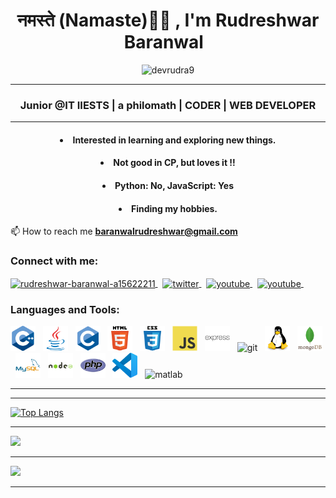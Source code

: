 <h1 align="center">नमस्ते (Namaste)🙏🏻 , I'm Rudreshwar Baranwal &nbsp;</h1>
<p align="center"><img src="https://komarev.com/ghpvc/?username=devrudra9&label=Github%20Hits%20Stats&color=7842f5&style=flat" alt="devrudra9" /> </p>
<hr>
<h3 align="center">Junior @IT IIESTS | a philomath | CODER | WEB DEVELOPER</h3>

<hr>

<h4 align="center"><li>Interested in learning and exploring new things.</h4>
<h4 align="center"><li>Not good in CP, but loves it !!</h4>
<h4 align="center"><li>Python: No, JavaScript: Yes</h4>
<h4 align="center"><li>Finding my hobbies.</h4>



📫 How to reach me **baranwalrudreshwar@gmail.com**

<h3 align="left">Connect with me:</h3>
<p align="left">
<a href="https://linkedin.com/in/rudreshwar-baranwal-a15622211" target="blank">
    <img align="center" src="https://img.icons8.com/fluency/2x/linkedin.png" alt="rudreshwar-baranwal-a15622211" height="40" width="40" />
</a> &nbsp;
<a href="https://twitter.com/Rudrr_a" target="blank">
    <img align="center" src="https://www.pngkey.com/png/full/376-3769707_facebook-icon-instagram-icon-twitter-icon-twitter-icon.png" alt="twitter" height="40" width="40" />
</a> &nbsp;
<a href="https://www.youtube.com/channel/UCxJtEaHxV4DNA4ZSiFrexOg" target="blank">
    <img align="center" src="https://clipart-library.com/images/dc4LABqni.png" alt="youtube" height="30" width="40" />
</a> &nbsp;
<a href="https://dev.to/devrudra9" target="blank">
    <img align="center" src="https://d2fltix0v2e0sb.cloudfront.net/dev-black.png" alt="youtube" height="30" width="40" />
</a> &nbsp;
</p>

<h3 align="left">Languages and Tools:</h3>
<p align="left"> 
<img src="https://raw.githubusercontent.com/devicons/devicon/master/icons/cplusplus/cplusplus-original.svg" alt="cplusplus" width="40" height="40"/> &nbsp;
<img src="https://raw.githubusercontent.com/devicons/devicon/master/icons/java/java-original.svg" alt="java" width="40" height="40"/> &nbsp;
<img src="https://raw.githubusercontent.com/devicons/devicon/master/icons/c/c-original.svg" alt="c" width="40" height="40"/> &nbsp;
<img src="https://raw.githubusercontent.com/devicons/devicon/master/icons/html5/html5-original-wordmark.svg" alt="html5" width="40" height="40"/> &nbsp;
<img src="https://raw.githubusercontent.com/devicons/devicon/master/icons/css3/css3-original-wordmark.svg" alt="css3" width="40" height="40"/> &nbsp; 
<img src="https://raw.githubusercontent.com/devicons/devicon/master/icons/javascript/javascript-original.svg" alt="javascript" width="40" height="40"/> &nbsp;
<img src="https://raw.githubusercontent.com/devicons/devicon/master/icons/express/express-original-wordmark.svg" alt="express" width="40" height="40"/> &nbsp;
<img src="https://www.vectorlogo.zone/logos/git-scm/git-scm-icon.svg" alt="git" width="40" height="40"/> &nbsp;
<img src="https://raw.githubusercontent.com/devicons/devicon/master/icons/linux/linux-original.svg" alt="linux" width="40" height="40"/> &nbsp;
<img src="https://raw.githubusercontent.com/devicons/devicon/master/icons/mongodb/mongodb-original-wordmark.svg" alt="mongodb" width="40" height="40"/> &nbsp;
<img src="https://raw.githubusercontent.com/devicons/devicon/master/icons/mysql/mysql-original-wordmark.svg" alt="mysql" width="40" height="40"/> &nbsp;
<img src="https://raw.githubusercontent.com/devicons/devicon/master/icons/nodejs/nodejs-original-wordmark.svg" alt="nodejs" width="40" height="40"/> &nbsp;
<img src="https://raw.githubusercontent.com/devicons/devicon/master/icons/php/php-original.svg" alt="php" width="40" height="40"/> &nbsp;
<img src="https://raw.githubusercontent.com/github/explore/80688e429a7d4ef2fca1e82350fe8e3517d3494d/topics/visual-studio-code/visual-studio-code.png" alt="react" width="40" height="40"/> &nbsp;
<img src="https://upload.wikimedia.org/wikipedia/commons/thumb/2/21/Matlab_Logo.png/667px-Matlab_Logo.png" alt="matlab" width="40" height="40"/> </p> 
<hr> 
<hr>

[![Top Langs](https://github-readme-stats.vercel.app/api/top-langs/?username=devrudra9&layout=donut&theme=dark)](https://github.com/devrudra9/github-readme-stats)
<hr>

<picture>
    <source media="(prefers-color-scheme: dark)" srcset="https://streak-stats.demolab.com?user=devrudra9&theme=dark" />
    <img src="https://streak-stats.demolab.com?user=devrudra9&theme=default" />
</picture>

<hr>
<picture>
<source
  srcset="https://github-readme-stats.vercel.app/api?username=devrudra9&show_icons=true&theme=dark"
  media="(prefers-color-scheme: dark)"
/>
<source
  srcset="https://github-readme-stats.vercel.app/api?username=devrudra9&show_icons=true"
  media="(prefers-color-scheme: light), (prefers-color-scheme: no-preference)"
/>
<img src="https://github-readme-stats.vercel.app/api?username=devrudra9&show_icons=true" />
</picture>

<hr>
